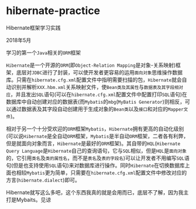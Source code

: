 # hibernate-practice
Hibernate框架学习实践

2018年5月 

学习的第一个`Java`相关的`ORM`框架  
  
`Hibernate`是一个开源的`ORM`(即`Object-Relation Mapping`是对象-关系映射)框架，底层对`JDBC`进行了封装，可以使开发者更容易的运用`面向对象`思维操作数据库。只需在`hibernate.cfg.xml`配置文件中指明需要扫描的包，`Hibernate`就会自动识别并解析`XXX.hbm.xml`关系映射文件，使`Bean类及其属性`与`数据表及其字段相对应`，并且发出`SQL`语句(可以在`hibernate.cfg.xml`配置文件中配置打印`SQL`语句)在数据库中自动创建对应的数据表(而`Mybatis`的`mbg`(`MyBatis Generator`)则相反，可以通过数据表及其字段自动创建用于生成对象的`Bean类`以及`接口`和对应的`Mapper文件`)。  

相对于另一个十分受欢迎的`ORM`框架`Mybatis`，`Hibernate`拥有更高的自动化级别(可以说`Hibernate`是全自动`ORM`框架，`Mybatis`是半自动`ORM`框架，二者各有利弊，但是就面向对象而言，`Hibernate`是最好的`ORM`框架)。其自带的`HQL`(`Hibernate Query Language`是`Hibernate`自己的查询语句，它与`SQL`相似，但是`HQL`是`面向对象`的，它引用`类名`及`类的属性名`，而不是`表名`及`表的字段名`)可以让开发者不用编写`SQL`语句(但是也支持使用`SQL`语句)来对数据库进行操作。同时`Hibernate`在切换数据库上面也相较`Mybatis`更为简单，只需要在`hibernate.cfg.xml`配置文件中修改对应的方言(`hibernate.dialect`)即可。
  
Hibernate就写这么多吧，这个东西我真的就是会用而已，底层不了解，因为我主打是Mybaits。见谅

